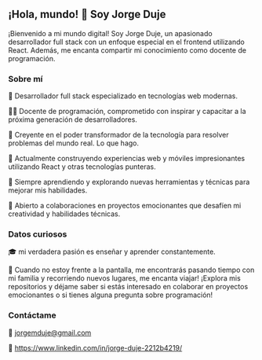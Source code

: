 ## ¡Hola, mundo! 👋 Soy Jorge Duje

¡Bienvenido a mi mundo digital! Soy Jorge Duje, un apasionado desarrollador full stack con un enfoque especial en el frontend utilizando React. Además, me encanta compartir mi conocimiento como docente de programación.

### Sobre mí
🚀 Desarrollador full stack especializado en tecnologías web modernas.

👨‍🏫 Docente de programación, comprometido con inspirar y capacitar a la próxima generación de desarrolladores.

🌟 Creyente en el poder transformador de la tecnología para resolver problemas del mundo real.
Lo que hago.

🔭 Actualmente construyendo experiencias web y móviles impresionantes utilizando React y otras tecnologías punteras.

🌱 Siempre aprendiendo y explorando nuevas herramientas y técnicas para mejorar mis habilidades.

👯 Abierto a colaboraciones en proyectos emocionantes que desafíen mi creatividad y habilidades técnicas.

### Datos curiosos

🎓  mi verdadera pasión es enseñar y aprender constantemente.

🎸 Cuando no estoy frente a la pantalla, me encontrarás pasando tiempo con mi familia y recorriendo nuevos lugares, me encanta viajar!
¡Explora mis repositorios y déjame saber si estás interesado en colaborar en proyectos emocionantes o si tienes alguna pregunta sobre programación!

### Contáctame

📧 jorgemduje@gmail.com

💼 https://www.linkedin.com/in/jorge-duje-2212b4219/
